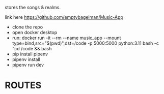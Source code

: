 stores the songs & realms.

link here https://github.com/emptybagelman/Music-App

 - clone the repo
 - open docker desktop
 - run: docker run -it --rm --name music_app --mount type=bind,src="$(pwd)",dst=/code -p 5000:5000 python:3.11 bash -c "cd /code && bash
 - pip install pipenv
 - pipenv install
 - pipenv run dev

# ROUTES


